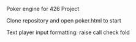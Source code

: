 Poker engine for 426 Project

Clone repository and open poker.html to start

Text player input formatting:
raise <amount-to-raise>
call
check
fold

